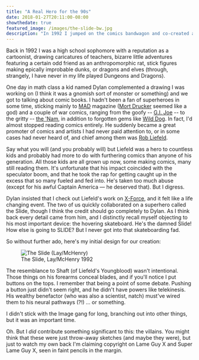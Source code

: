 ```yaml
---
title: "A Real Hero for the 90s"
date: 2018-01-27T20:11:00-08:00
showthedate: true
featured_image: /images/the-slide-bw.jpg
description: "In 1992 I jumped on the comics bandwagon and co-created a skateboarding superhero. What might have been?"
---
```


Back in 1992 I was a high school sophomore with a reputation as a cartoonist, drawing caricatures of teachers, bizarre little adventures featuring a certain odd friend as an anthropomorphic rat, stick figures making epically improbable dunks, or dragons and elves (through, strangely, I have never in my life played Dungeons and Dragons).

One day in math class a kid named Dylan complemented a drawing I was working on (I think it was a gnomish sort of monster or something) and we got to talking about comic books. I hadn't been a fan of superheroes in some time, sticking mainly to <a href="http://www.dccomics.com/mad/?action=about">MAD</a> magazine (<a href="http://www.adriansinnott.com/mortdrucker.html">Mort Drucker</a> seemed like a god) and a couple of war comics, ranging from the goofy -- <a href="http://www.yojoe.com/comics/joe/">G.I. Joe</a> -- to the gritty -- <a href="http://en.wikipedia.org/wiki/The_%27Nam">the 'Nam</a>, in addition to forgotten gems like <a href="http://terrybeatty.blogspot.com/2009/06/secret-origins-of-wild-dog.html">Wild Dog</a>. In fact, I'd almost stopped reading comics entirely. He suddenly became a great promoter of comics and artists I had never paid attention to, or in some cases had never heard of, and chief among them was <a href="http://robliefeld.net/main.htm">Rob Liefeld</a>.

Say what you will (and you probably will) but Liefeld was a hero to countless kids and probably had more to do with furthering comics than anyone of his generation.  All those kids are all grown up now, some making comics, many still reading them.  It's unfortunate that his impact coincided with the speculator boom, and that he took the rap for getting caught up in the excess that so many fueled and fed into. He's taken too much abuse (except for his awful Captain America — he deserved that). But I digress.

Dylan insisted that I check out Liefeld's work on <a href="http://marvel.com/universe/X-Force">X-Force</a>, and it felt like a life changing event. The two of us quickly collaborated on a superhero called the Slide, though I think the credit should go completely to Dylan. As I think back every detail came from him, and I distinctly recall myself objecting to his most important device: the hovering skateboard. He's the damned Slide! How else is going to SLIDE? But I never got into that skateboarding fad.

So without further ado, here's my initial design for our creation:

<figure>
    <img title="The Slide (Lay/McHenry)" src="/images/the-slide.jpg" alt="The Slide (Lay/McHenry)" />
    <figcaption>The Slide, Lay/McHenry 1992</figcaption>
</figure>

The resemblance to Shaft (of Liefeld's Youngblood) wasn't intentional. Those things on his forearms conceal blades, and if you'll notice I put buttons on the tops. I remember that being a point of some debate. Pushing a button just didn't seem right, and he didn't have powers like telekinesis. His wealthy benefactor (who was also a scientist, natch) must've wired them to his neural pathways (?!) ... or something.

I didn't stick with the Image gang for long, branching out into other things, but it was an important time.

Oh. But I *did* contribute something significant to this: the villains. You might think that these were just throw-away sketches (and maybe they were), but just to watch my own back I'm claiming copyright on Lame Guy X and Super Lame Guy X, seen in faint pencils in the margin.
